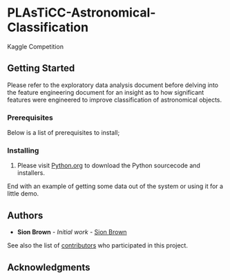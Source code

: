 # PLAsTiCC-Astronomical-Classification
Kaggle Competition

## Getting Started

Please refer to the exploratory data analysis document before delving into the feature engineering document for an insight as to how significant features were engineered to improve classification of astronomical objects. 

### Prerequisites

Below is a list of prerequisites to install;

### Installing

1) Please visit [Python.org](https://www.python.org/) to download the Python sourcecode and installers.

End with an example of getting some data out of the system or using it for a little demo.

## Authors

* **Sion Brown** - *Initial work* - [Sion Brown](https://github.com/SionBrown)

See also the list of [contributors](https://github.com/SionBrown/PLAsTiCC-Astronomical-Classification/contributors) who participated in this project.

## Acknowledgments

